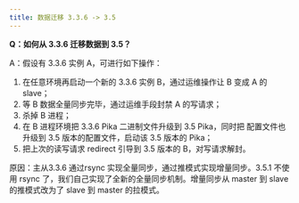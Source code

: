 ```yaml
---
title: 数据迁移 3.3.6 -> 3.5
---
```


**Q：如何从 3.3.6 迁移数据到 3.5？**

A：假设有 3.3.6 实例 A，可进行如下操作：  
1. 在任意环境再启动一个新的 3.3.6 实例 B，通过运维操作让 B 变成 A 的 slave；  
2. 等 B 数据全量同步完毕，通过运维手段封禁 A 的写请求；  
3. 杀掉 B 进程；  
4. 在 B 进程环境把 3.3.6 Pika 二进制文件升级到 3.5 Pika，同时把 配置文件也升级到 3.5 版本的配置文件，启动该 3.5 版本的 Pika；  
5. 把上次的读写请求 redirect 引导到 3.5 版本的 B，对写请求解封。
    
原因：主从3.3.6 通过rsync 实现全量同步，通过推模式实现增量同步。3.5.1 不使用 rsync 了，我们自己实现了全新的全量同步机制。增量同步从 master 到 slave 的推模式改为了 slave 到 master 的拉模式。